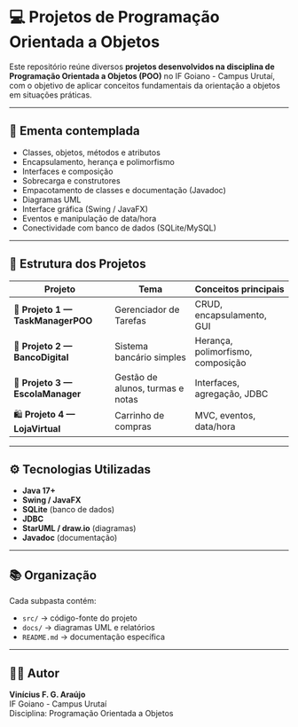 # 💻 Projetos de Programação Orientada a Objetos

Este repositório reúne diversos **projetos desenvolvidos na disciplina de Programação Orientada a Objetos (POO)** no IF Goiano - Campus Urutaí, com o objetivo de aplicar conceitos fundamentais da orientação a objetos em situações práticas.

---

## 🧩 Ementa contemplada
- Classes, objetos, métodos e atributos  
- Encapsulamento, herança e polimorfismo  
- Interfaces e composição  
- Sobrecarga e construtores  
- Empacotamento de classes e documentação (Javadoc)  
- Diagramas UML  
- Interface gráfica (Swing / JavaFX)  
- Eventos e manipulação de data/hora  
- Conectividade com banco de dados (SQLite/MySQL)

---

## 📁 Estrutura dos Projetos

| Projeto | Tema | Conceitos principais |
|----------|------|----------------------|
| 📝 **Projeto 1 — TaskManagerPOO** | Gerenciador de Tarefas | CRUD, encapsulamento, GUI |
| 🏦 **Projeto 2 — BancoDigital** | Sistema bancário simples | Herança, polimorfismo, composição |
| 🏫 **Projeto 3 — EscolaManager** | Gestão de alunos, turmas e notas | Interfaces, agregação, JDBC |
| 🛍️ **Projeto 4 — LojaVirtual** | Carrinho de compras | MVC, eventos, data/hora |

---

## ⚙️ Tecnologias Utilizadas
- **Java 17+**
- **Swing / JavaFX**
- **SQLite** (banco de dados)
- **JDBC**
- **StarUML / draw.io** (diagramas)
- **Javadoc** (documentação)

---

## 📚 Organização
Cada subpasta contém:
- `src/` → código-fonte do projeto  
- `docs/` → diagramas UML e relatórios  
- `README.md` → documentação específica  

---

## 👨‍💻 Autor
**Vinícius F. G. Araújo**  
IF Goiano - Campus Urutaí  
Disciplina: Programação Orientada a Objetos  
